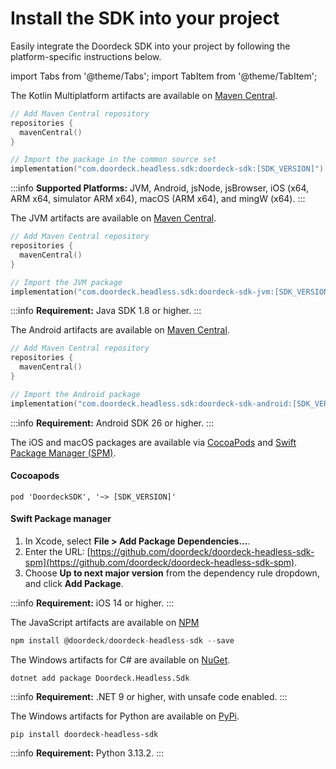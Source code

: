 # Install the SDK into your project

Easily integrate the Doordeck SDK into your project by following the platform-specific instructions below.

import Tabs from '@theme/Tabs';
import TabItem from '@theme/TabItem';

<Tabs>
<TabItem value="kmp" label="KMP">

The Kotlin Multiplatform artifacts are available on [Maven Central](https://central.sonatype.com/artifact/com.doordeck.headless.sdk/doordeck-sdk).

```kotlin title="gradle.kts"
// Add Maven Central repository
repositories {
  mavenCentral()
}

// Import the package in the common source set
implementation("com.doordeck.headless.sdk:doordeck-sdk:[SDK_VERSION]")
```

:::info
**Supported Platforms:** JVM, Android, jsNode, jsBrowser, iOS (x64, ARM x64, simulator ARM x64), macOS (ARM x64), and mingW (x64).
:::

</TabItem>
<TabItem value="jvm" label="JVM">

The JVM artifacts are available on [Maven Central](https://central.sonatype.com/artifact/com.doordeck.headless.sdk/doordeck-sdk-jvm).

```kotlin title="gradle.kts"
// Add Maven Central repository
repositories {
  mavenCentral()
}

// Import the JVM package
implementation("com.doordeck.headless.sdk:doordeck-sdk-jvm:[SDK_VERSION]")
```
:::info
**Requirement:** Java SDK 1.8 or higher.
:::

</TabItem>
<TabItem value="android" label="Android">

The Android artifacts are available on [Maven Central](https://central.sonatype.com/artifact/com.doordeck.headless.sdk/doordeck-sdk-android).

```kotlin title="gradle.kts"
// Add Maven Central repository
repositories {
  mavenCentral()
}

// Import the Android package
implementation("com.doordeck.headless.sdk:doordeck-sdk-android:[SDK_VERSION]")
```
:::info
**Requirement:** Android SDK 26 or higher.
:::

</TabItem>
<TabItem value="swift" label="Swift">

The iOS and macOS packages are available via [CocoaPods](https://cocoapods.org/pods/DoordeckSDK) and [Swift Package Manager (SPM)](https://github.com/doordeck/doordeck-headless-sdk-spm).

#### Cocoapods
```pod 'DoordeckSDK', '~> [SDK_VERSION]'```

#### Swift Package manager
1. In Xcode, select **File > Add Package Dependencies...**.
2. Enter the URL: [https://github.com/doordeck/doordeck-headless-sdk-spm](https://github.com/doordeck/doordeck-headless-sdk-spm).
3. Choose **Up to next major version** from the dependency rule dropdown, and click **Add Package**.

:::info
**Requirement:** iOS 14 or higher.
:::

</TabItem>
<TabItem value="js" label="JavaScript">

The JavaScript artifacts are available on [NPM](https://www.npmjs.com/package/@doordeck/doordeck-headless-sdk)

```javascript title="NPM"
npm install @doordeck/doordeck-headless-sdk --save
```

</TabItem>
<TabItem value="csharp" label="C#">

The Windows artifacts for C# are available on [NuGet](https://www.nuget.org/packages/Doordeck.Headless.Sdk).

```shell title="Shell"
dotnet add package Doordeck.Headless.Sdk
```
:::info
**Requirement:** .NET 9 or higher, with unsafe code enabled.
:::

</TabItem>
<TabItem value="python" label="Python">

The Windows artifacts for Python are available on [PyPi](https://pypi.org/project/doordeck-headless-sdk/).

```shell title="Shell"
pip install doordeck-headless-sdk
```
:::info
**Requirement:** Python 3.13.2.
:::

</TabItem>
</Tabs>

